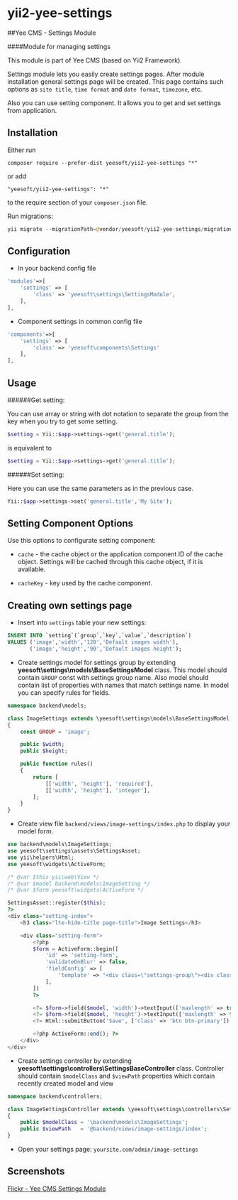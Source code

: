 # yii2-yee-settings

##Yee CMS - Settings Module

####Module for managing settings 

This module is part of Yee CMS (based on Yii2 Framework).

Settings module lets you easily create settings pages. After module installation general settings page will be created. This page contains such options as `site title`, `time format` and `date format`, `timezone`, etc.

Also you can use setting component. It allows you to get and set settings from application.

Installation
------------

Either run

```
composer require --prefer-dist yeesoft/yii2-yee-settings "*"
```

or add

```
"yeesoft/yii2-yee-settings": "*"
```

to the require section of your `composer.json` file.

Run migrations:

```php
yii migrate --migrationPath=@vendor/yeesoft/yii2-yee-settings/migrations/
```

Configuration
------
- In your backend config file

```php
'modules'=>[
	'settings' => [
		'class' => 'yeesoft\settings\SettingsModule',
	],
],
```

- Component settings in common config file

```php
'components'=>[
	'settings' => [
		'class' => 'yeesoft\components\Settings'
	],
],
```

Usage
---

######Get setting:

You can use array or string with dot notation to separate the group from the key when you try to get some setting.

```php
$setting = Yii::$app->settings->get('general.title');
```

is equivalent to

```php
$setting = Yii::$app->settings->get('general.title');
```

######Set setting:

Here you can use the same parameters as in the previous case.

```php
Yii::$app->settings->set('general.title','My Site');
```

Setting Component Options
-------

Use this options to configurate setting component:
 
- `cache` - the cache object or the application component ID of the cache object. Settings will be cached through this cache object, if it is available.

- `cacheKey` - key used by the cache component.

Creating own settings page
-------

- Insert into `settings` table your new settings:
```sql
INSERT INTO `setting`(`group`,`key`,`value`,`description`) 
VALUES ('image','width','120','Default images width'),
       ('image','height','90','Default images height');
```

- Create settings model for settings group by extending **yeesoft\settings\models\BaseSettingsModel** class. This model should contain `GROUP` const with settings group name. Also model should contain list of properties with names that match settings name. In model you can specify rules for fields.
```php
namespace backend\models;

class ImageSettings extends \yeesoft\settings\models\BaseSettingsModel
{
    const GROUP = 'image';

    public $width;
    public $height;

    public function rules()
    {
        return [
            [['width', 'height'], 'required'],
            [['width', 'height'], 'integer'],
        ];
    }
}
```

- Create view file `backend/views/image-settings/index.php` to display your model form.
```php
use backend\models\ImageSettings;
use yeesoft\settings\assets\SettingsAsset;
use yii\helpers\Html;
use yeesoft\widgets\ActiveForm;

/* @var $this yii\web\View */
/* @var $model backend\models\ImageSetting */
/* @var $form yeesoft\widgets\ActiveForm */

SettingsAsset::register($this);
?>
<div class="setting-index">
    <h3 class="lte-hide-title page-title">Image Settings</h3>

    <div class="setting-form">
        <?php
        $form = ActiveForm::begin([
            'id' => 'setting-form',
            'validateOnBlur' => false,
            'fieldConfig' => [
                'template' => "<div class=\"settings-group\"><div class=\"settings-label\">{label}</div>\n<div class=\"settings-field\">{input}\n{hint}\n{error}</div></div>"
            ],
        ])
        ?>

        <?= $form->field($model, 'width')->textInput(['maxlength' => true])->hint($model->getDescription('width')) ?>
        <?= $form->field($model, 'height')->textInput(['maxlength' => true])->hint($model->getDescription('height')) ?>
        <?= Html::submitButton('Save', ['class' => 'btn btn-primary']) ?>

        <?php ActiveForm::end(); ?>
    </div>
</div>
```

- Create settings controller by extending **yeesoft\settings\controllers\SettingsBaseController** class.
Controller should contain `$modelClass` and `$viewPath` properties which contain recently created model and view 

```php
namespace backend\controllers;

class ImageSettingsController extends \yeesoft\settings\controllers\SettingsBaseController
{
    public $modelClass = '\backend\models\ImageSettings';
    public $viewPath   = '@backend/views/image-settings/index';
}
```

- Open your settings page: `yoursite.com/admin/image-settings`
  
Screenshots
-------  

[Flickr - Yee CMS Settings Module](https://www.flickr.com/photos/134050409@N07/sets/72157656663599746)
